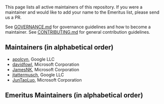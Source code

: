 This page lists all active maintainers of this repository. If you were a
maintainer and would like to add your name to the Emeritus list, please send us a
PR.

See [GOVERNANCE.md](https://github.com/grpc/grpc-community/blob/master/governance.md)
for governance guidelines and how to become a maintainer.
See [CONTRIBUTING.md](https://github.com/grpc/grpc-community/blob/master/CONTRIBUTING.md)
for general contribution guidelines.

## Maintainers (in alphabetical order)
- [apolcyn](https://github.com/apolcyn), Google LLC
- [davidfowl](https://github.com/davidfowl), Microsoft Corporation
- [JamesNK](https://github.com/JamesNK), Microsoft Corporation
- [jtattermusch](https://github.com/jtattermusch), Google LLC
- [JunTaoLuo](https://github.com/JunTaoLuo), Microsoft Corporation

## Emeritus Maintainers (in alphabetical order)
